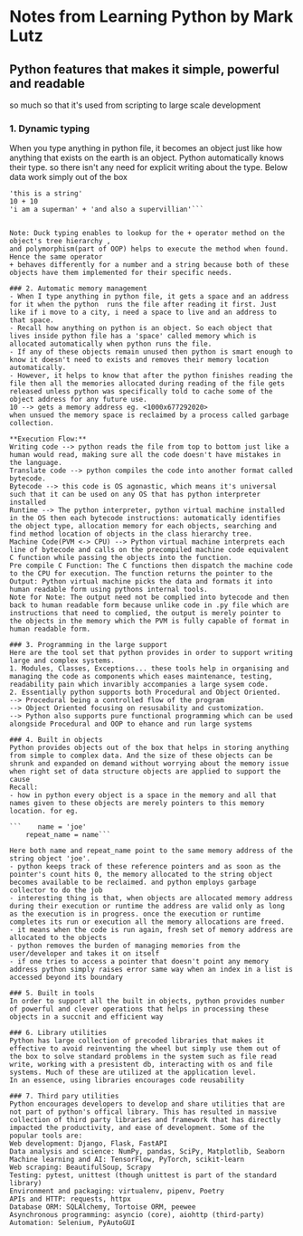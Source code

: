 # Notes from Learning Python by Mark Lutz

## Python features that makes it simple, powerful and readable
so much so that it's used from scripting to large scale development

### 1. Dynamic typing
When you type anything in python file, it becomes an object just like how anything that exists on the earth is an object. Python automatically knows their type. so there isn't any need for explicit writing about the type.
Below data work simply out of the box

  
```10
'this is a string'
10 + 10
'i am a superman' + 'and also a supervillian'```


Note: Duck typing enables to lookup for the + operator method on the object's tree hierarchy , 
and polymorphism(part of OOP) helps to execute the method when found. Hence the same operator 
+ behaves differently for a number and a string because both of these objects have them implemented for their specific needs.

### 2. Automatic memory management
- When I type anything in python file, it gets a space and an address for it when the python  runs the file after reading it first. Just like if i move to a city, i need a space to live and an address to that space.
- Recall how anything on python is an object. So each object that lives inside python file has a 'space' called memory which is allocated automatically when python runs the file.
- If any of these objects remain unused then python is smart enough to know it doesn't need to exists and removes their memory location automatically.
- However, it helps to know that after the python finishes reading the file then all the memories allocated during reading of the file gets released unless python was specifically told to cache some of the object address for any future use.
10 --> gets a memory address eg. <1000x677292020>
when unsued the memory space is reclaimed by a process called garbage collection.

**Execution Flow:**
Writing code --> python reads the file from top to bottom just like a human would read, making sure all the code doesn't have mistakes in the language.
Translate code --> python compiles the code into another format called bytecode. 
Bytecode --> this code is OS agonastic, which means it's universal such that it can be used on any OS that has python interpreter installed
Runtime --> The python interpreter, python virtual machine installed in the OS then each bytecode instructions: automatically identifies the object type, allocation memory for each objects, searching and find method location of objects in the class hierarchy tree.
Machine Code(PVM <-> CPU) --> Python virtual machine interprets each line of bytecode and calls on the precompiled machine code equivalent C function while passing the objects into the function.
Pre compile C Function: The C functions then dispatch the machine code to the CPU for execution. The function returns the pointer to the 
Output: Python virtual machine picks the data and formats it into human readable form using pythons internal tools. 
Note for Note: The output need not be complied into bytecode and then back to human readable form because unlike code in .py file which are instructions that need to complied, the output is merely pointer to the objects in the memory which the PVM is fully capable of format in human readable form.

### 3. Programming in the large support
Here are the tool set that python provides in order to support writing large and complex systems.
1. Modules, Classes, Exceptions... these tools help in organising and managing the code as components which eases maintenance, testing, readability pain which invaribly accompanies a large sysem code.
2. Essentially python supports both Procedural and Object Oriented. 
--> Procedural being a controlled flow of the program
--> Object Oriented focusing on resusability and customization.
--> Python also supports pure functional programming which can be used alongside Procedural and OOP to ehance and run large systems 

### 4. Built in objects
Python provides objects out of the box that helps in storing anything from simple to complex data. And the size of these objects can be shrunk and expanded on demand without worrying about the memory issue when right set of data structure objects are applied to support the cause
Recall:
- how in python every object is a space in the memory and all that names given to these objects are merely pointers to this memory location. for eg.  

```    name = 'joe'
    repeat_name = name```
    
Here both name and repeat_name point to the same memory address of the string object 'joe'.
- python keeps track of these reference pointers and as soon as the pointer's count hits 0, the memory allocated to the string object becomes available to be reclaimed. and python employs garbage collector to do the job
- interesting thing is that, when objects are allocated memory address during their execution or runtime the address are valid only as long as the execution is in progress. once the execution or runtime completes its run or execution all the memory allocations are freed.
- it means when the code is run again, fresh set of memory address are allocated to the objects 
- python removes the burden of managing memories from the user/developer and takes it on itself
- if one tries to access a pointer that doesn't point any memory address python simply raises error same way when an index in a list is accessed beyond its boundary

### 5. Built in tools
In order to support all the built in objects, python provides number of powerful and clever operations that helps in processing these objects in a succnit and efficient way

### 6. Library utilities
Python has large collection of precoded libraries that makes it effective to avoid reinventing the wheel but simply use them out of the box to solve standard problems in the system such as file read write, working with a presistent db, interacting with os and file systems. Much of these are utilized at the application level.
In an essence, using libraries encourages code reusability 

### 7. Third pary utilities
Python encourages developers to develop and share utilities that are not part of python's offical library. This has resulted in massive collection of third party libraries and framework that has directly impacted the productivity, and ease of development. Some of the popular tools are:
Web development: Django, Flask, FastAPI
Data analysis and science: NumPy, pandas, SciPy, Matplotlib, Seaborn
Machine learning and AI: TensorFlow, PyTorch, scikit-learn
Web scraping: BeautifulSoup, Scrapy
Testing: pytest, unittest (though unittest is part of the standard library)
Environment and packaging: virtualenv, pipenv, Poetry
APIs and HTTP: requests, httpx
Database ORM: SQLAlchemy, Tortoise ORM, peewee
Asynchronous programming: asyncio (core), aiohttp (third-party)
Automation: Selenium, PyAutoGUI
